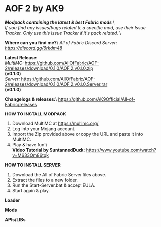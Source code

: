 # AOF 2 by AK9	
***Modpack containing the latest &amp; best Fabric mods*** \	
*If you find any issues/bugs related to a specific mod, use their Issue Tracker. Only use this Issue Tracker if it's pack related.* \	

**Where can you find me?**\	
*All of Fabric Discord Server: https://discord.gg/6rkdm48*	

**Latest Release:**\
*MultiMC:*
https://github.com/AllOfFabric/AOF-2/releases/download/0.1.0/AOF.2.v0.1.0.zip \
**(v0.1.0)**\
*Server:*
https://github.com/AllOfFabric/AOF-2/releases/download/0.1.0/AOF.2.v0.1.0.Server.rar \
**(v0.1.0)**


**Changelogs & releases:**\	
https://github.com/AK9Official/All-of-Fabric/releases 	


**HOW TO INSTALL MODPACK**	
1. Download MultiMC at https://multimc.org/	
2. Log into your Mojang account.	
3. Import the Zip provided above or copy the URL and paste it into MultiMC.	
4. Play & have fun!\	
**Video Tutorial by SuntannedDuck:** https://www.youtube.com/watch?v=M633Qm86tqk	

**HOW TO INSTALL SERVER**	
1. Download the All of Fabric Server files above.	
2. Extract the files to a new folder.	
3. Run the Start-Server.bat & accept EULA.	
4. Start again & play.	


**Loader**	

**Mods**	

**APIs/LIBs**
